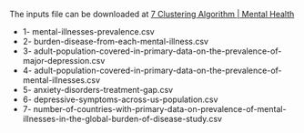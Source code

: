 The inputs file can be downloaded at [7 Clustering Algorithm | Mental Health](https://www.kaggle.com/code/imtkaggleteam/7-clustering-algorithm-mental-health/notebook#8-1-MiniBatchKMeans)
- 1- mental-illnesses-prevalence.csv
- 2- burden-disease-from-each-mental-illness.csv
- 3- adult-population-covered-in-primary-data-on-the-prevalence-of-major-depression.csv
- 4- adult-population-covered-in-primary-data-on-the-prevalence-of-mental-illnesses.csv
- 5- anxiety-disorders-treatment-gap.csv
- 6- depressive-symptoms-across-us-population.csv
- 7- number-of-countries-with-primary-data-on-prevalence-of-mental-illnesses-in-the-global-burden-of-disease-study.csv
